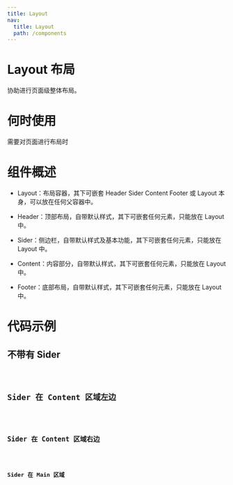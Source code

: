 ```yaml
---
title: Layout
nav:
  title: Layout
  path: /components
---
```


# Layout 布局

协助进行页面级整体布局。

# 何时使用

需要对页面进行布局时

# 组件概述

- Layout：布局容器，其下可嵌套 Header Sider Content Footer 或 Layout 本身，可以放在任何父容器中。

- Header：顶部布局，自带默认样式，其下可嵌套任何元素，只能放在 Layout 中。

- Sider：侧边栏，自带默认样式及基本功能，其下可嵌套任何元素，只能放在 Layout 中。

- Content：内容部分，自带默认样式，其下可嵌套任何元素，只能放在 Layout 中。

- Footer：底部布局，自带默认样式，其下可嵌套任何元素，只能放在 Layout 中。

# 代码示例

## 不带有 Sider

<code src="./demos/basic.tsx" />

## Sider 在 Content 区域左边

<code src="./demos/basic2.tsx" />

## Sider 在 Content 区域右边

<code src="./demos/basic3.tsx" />

## Sider 在 Main 区域

<code src="./demos/basic4.tsx" />
